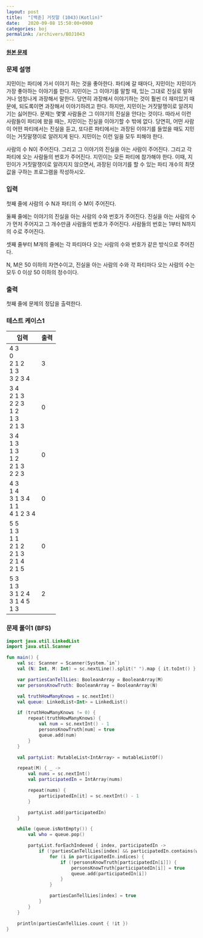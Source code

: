 ```yaml
---
layout: post
title:  "[백준] 거짓말 (1043)(Kotlin)"
date:   2020-09-08 15:50:00+0900
categories: boj
permalink: /archivers/BOJ1043
---
```


**[원본 문제](https://www.acmicpc.net/problem/1043)**

### 문제 설명

지민이는 파티에 가서 이야기 하는 것을 좋아한다. 파티에 갈 때마다, 지민이는 지민이가 가장 좋아하는 이야기를 한다. 지민이는 그 이야기를 말할 때, 있는 그대로 진실로 말하거나 엄청나게 과장해서 말한다. 당연히 과장해서 이야기하는 것이 훨씬 더 재미있기 때문에, 되도록이면 과장해서 이야기하려고 한다. 하지만, 지민이는 거짓말쟁이로 알려지기는 싫어한다. 문제는 몇몇 사람들은 그 이야기의 진실을 안다는 것이다. 따라서 이런 사람들이 파티에 왔을 때는, 지민이는 진실을 이야기할 수 밖에 없다. 당연히, 어떤 사람이 어떤 파티에서는 진실을 듣고, 또다른 파티에서는 과장된 이야기를 들었을 때도 지민이는 거짓말쟁이로 알려지게 된다. 지민이는 이런 일을 모두 피해야 한다.

사람의 수 N이 주어진다. 그리고 그 이야기의 진실을 아는 사람이 주어진다. 그리고 각 파티에 오는 사람들의 번호가 주어진다. 지민이는 모든 파티에 참가해야 한다. 이때, 지민이가 거짓말쟁이로 알려지지 않으면서, 과장된 이야기를 할 수 있는 파티 개수의 최댓값을 구하는 프로그램을 작성하시오.

### 입력

첫째 줄에 사람의 수 N과 파티의 수 M이 주어진다.

둘째 줄에는 이야기의 진실을 아는 사람의 수와 번호가 주어진다. 진실을 아는 사람의 수가 먼저 주어지고 그 개수만큼 사람들의 번호가 주어진다. 사람들의 번호는 1부터 N까지의 수로 주어진다.

셋째 줄부터 M개의 줄에는 각 파티마다 오는 사람의 수와 번호가 같은 방식으로 주어진다.

N, M은 50 이하의 자연수이고, 진실을 아는 사람의 수와 각 파티마다 오는 사람의 수는 모두 0 이상 50 이하의 정수이다.

### 출력

첫째 줄에 문제의 정답을 출력한다.

### 테스트 케이스1

|입력|출력|
|-----|-----|
|4 3<br>0<br>2 1 2<br>1 3<br>3 2 3 4|3|
|3 4<br>2 1 3<br>2 2 3<br>1 2<br>1 3<br>2 1 3|0|
|3 4<br>1 3<br>1 3<br>1 2<br>2 1 3<br>2 2 3|0|
|4 3<br>1 4<br>3 1 3 4<br>1 1<br>4 1 2 3 4|0|
|5 5<br>1 3<br>1 1<br>2 1 2<br>2 1 3<br>2 1 4<br>2 1 5|0|
|5 3<br>1 3<br>3 1 2 4<br>3 1 4 5<br>1 3|2|



### 문제 풀이1 (BFS)
```kotlin
import java.util.LinkedList
import java.util.Scanner

fun main() {
    val sc: Scanner = Scanner(System.`in`)
    val (N: Int, M: Int) = sc.nextLine().split(" ").map { it.toInt() }

    var partiesCanTellLies: BooleanArray = BooleanArray(M)
    var personsKnowTruth: BooleanArray = BooleanArray(N)

    val truthHowManyKnows = sc.nextInt()
    val queue: LinkedList<Int> = LinkedList()

    if (truthHowManyKnows != 0) {
        repeat(truthHowManyKnows) {
            val num = sc.nextInt() - 1
            personsKnowTruth[num] = true
            queue.add(num)
        }
    }

    val partyList: MutableList<IntArray> = mutableListOf()

    repeat(M) { _ ->
        val nums = sc.nextInt()
        val participatedIn = IntArray(nums)

        repeat(nums) {
            participatedIn[it] = sc.nextInt() - 1
        }

        partyList.add(participatedIn)
    }

    while (queue.isNotEmpty()) {
        val who = queue.pop()

        partyList.forEachIndexed { index, participatedIn ->
            if (!partiesCanTellLies[index] && participatedIn.contains(who)) {
                for (i in participatedIn.indices) {
                    if (!personsKnowTruth[participatedIn[i]]) {
                        personsKnowTruth[participatedIn[i]] = true
                        queue.add(participatedIn[i])
                    }
                }

                partiesCanTellLies[index] = true
            }
        }
    }

    println(partiesCanTellLies.count { !it })
}
```
